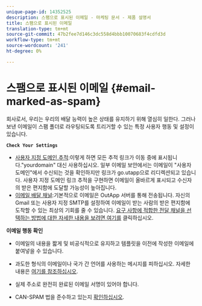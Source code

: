 ```yaml
---
unique-page-id: 14352525
description: 스팸으로 표시된 이메일 - 마케팅 문서 - 제품 설명서
title: 스팸으로 표시된 이메일
translation-type: tm+mt
source-git-commit: 47b2fee7d146c3dc558d4bbb10070683f4cdfd3d
workflow-type: tm+mt
source-wordcount: '241'
ht-degree: 0%

---
```



# 스팸으로 표시된 이메일 {#email-marked-as-spam}

회사로서, 우리는 우리의 배달 능력이 높은 상태를 유지하기 위해 열심히 일한다. 그러나 보낸 이메일이 스팸 폴더로 라우팅되도록 트리거할 수 있는 특정 사용자 행동 및 설정이 있습니다.

**`Check Your Settings`**

* [사용자 지정 도메인 추적](http://docs.marketo.com/x/4oPS):이렇게 하면 모든 추적 링크가 이동 중에 표시됩니다.&quot;yourdomain&quot; 대신 사용하십시오. 일부 이메일 보안에서는 이메일이 &quot;사용자 도메인&quot;에서 수신되는 것을 확인하지만 링크가 go.utapp으로 리디렉션되고 있습니다. 사용자 지정 도메인 링크 추적을 구현하면 이메일이 올바르게 표시되고 수신자의 받은 편지함에 도달할 가능성이 높아집니다.
* [이메일 배달 채널](http://docs.marketo.com/x/y4TS):기본적으로 이메일은 OutApp 서버를 통해 전송됩니다. 자신의 Gmail 또는 사용자 지정 SMTP를 설정하여 이메일이 받는 사람의 받은 편지함에 도착할 수 있는 최상의 기회를 줄 수 있습니다. [요구 사항에 적합한 전달 채널을 선택하는 방법에 대한 자세한 내용을 보려면 여기를](https://nation.marketo.com/docs/DOC-5080) 클릭하십시오.

**이메일 행동 확인**

* 이메일의 내용을 짧게 및 비공식적으로 유지하고 템플릿을 이전에 작성한 이메일에 붙여넣을 수 있습니다.

* 과도한 형식의 이메일이나 국가 간 언어를 사용하는 메시지를 피하십시오. 자세한 내용은 [여기를 참조하십시오](http://www1.toutapp.com/blog/how-to-keep-your-sales-emails-out-of-the-spam-filter/).

* 실제 주소로 완전히 완료된 이메일 서명이 있어야 합니다.

* CAN-SPAM 법을 준수하고 있는지 [확인하십시오](http://docs.marketo.com/display/docs/assets/external-link.jspa).


